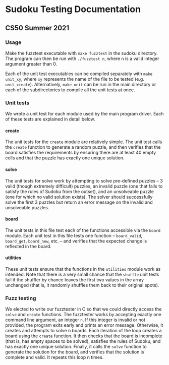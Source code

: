 # Sudoku Testing Documentation
## CS50 Summer 2021

### Usage

Make the fuzztest executable with `make fuzztest` in the sudoku directory. The program can then be run with `./fuzztest n`, where n is a valid integer argument greater than 0.

Each of the unit test executables can be compiled separately with `make unit_xy`, where `xy` represents the name of the file to be tested (e.g. `unit_create`). Alternatively, `make unit` can be run in the main directory or each of the subdirectories to compile all the unit tests at once.

### Unit tests

We wrote a unit test for each module used by the main program driver. Each of these tests are explained in detail below.

#### create

The unit tests for the `create` module are relatively simple. The unit test calls the `create` function to generate a random puzzle, and then verifies that the board satisfies the requirements by ensuring there are at least 40 empty cells and that the puzzle has exactly one unique solution.

#### solve

The unit tests for solve work by attempting to solve pre-defined puzzles – 3 valid (though extremely difficult) puzzles, an invalid puzzle (one that fails to satisfy the rules of Sudoku from the outset), and an unsolveable puzzle (one for which no valid solution exists). The solver should successfully solve the first 3 puzzles but return an error message on the invalid and unsolveable puzzles.

#### board

The unit tests in this file test each of the functions accessible via the `board` module. Each unit test in this file tests one function – `board_valid`, `board_get`, `board_new`, etc. – and verifies that the expected change is reflected in the board.

#### utilities

These unit tests ensure that the functions in the `utilities` module work as intended. Note that there is a very small chance that the `shuffle` unit tests fail if the shuffler by chance leaves the first two values in the array unchanged (that is, it randomly shuffles them back to their original spots). 

### Fuzz testing

We elected to write our fuzztester in C so that we could directly access the `solve` and `create` functions. The fuzztester works by accepting exactly one command line argument, an integer `n`. If this integer is invalid or not provided, the program exits early and prints an error message. Otherwise, it creates and attempts to solve n boards. Each iteration of the loop creates a board using the `create` function. It then checks that the board is incomplete (that is, has empty spaces to be solved), satisfies the rules of Sudoku, and has exactly one unique solution. Finally, it calls the `solve` function to generate the solution for the board, and verifies that the solution is complete and valid. It repeats this loop n times.